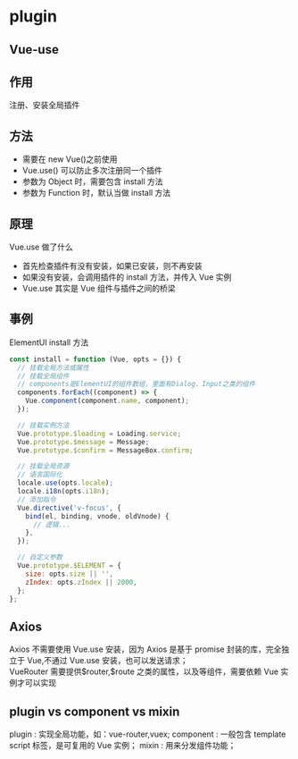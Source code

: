 <!--
 * @Author: your name
 * @Date: 2020-04-27 14:36:59
 * @LastEditTime: 2022-06-06 11:32:10
 * @LastEditors: Juliette.Wang nannan.wang@broadlink.com.cn
 * @Description: In User Settings Edit
 * @FilePath: \vue-note\Vue\Vue API\plugin.md
 -->

# plugin

## Vue-use

## 作用

注册、安装全局插件

## 方法

- 需要在 new Vue()之前使用
- Vue.use() 可以防止多次注册同一个插件
- 参数为 Object 时，需要包含 install 方法
- 参数为 Function 时，默认当做 install 方法

## 原理

Vue.use 做了什么

- 首先检查插件有没有安装，如果已安装，则不再安装
- 如果没有安装，会调用插件的 install 方法，并传入 Vue 实例
- Vue.use 其实是 Vue 组件与插件之间的桥梁

## 事例

ElementUI install 方法

```js
const install = function (Vue, opts = {}) {
  // 挂载全局方法或属性
  // 挂载全局组件
  // components是ElementUI的组件数组，里面有Dialog、Input之类的组件
  components.forEach((component) => {
    Vue.component(component.name, component);
  });

  // 挂载实例方法
  Vue.prototype.$loading = Loading.service;
  Vue.prototype.$message = Message;
  Vue.prototype.$confirm = MessageBox.confirm;

  // 挂载全局资源
  // 语言国际化
  locale.use(opts.locale);
  locale.i18n(opts.i18n);
  // 添加指令
  Vue.directive('v-focus', {
    bind(el, binding, vnode, oldVnode) {
      // 逻辑...
    },
  });

  // 自定义参数
  Vue.prototype.$ELEMENT = {
    size: opts.size || '',
    zIndex: opts.zIndex || 2000,
  };
};
```

## Axios

Axios 不需要使用 Vue.use 安装，因为 Axios 是基于 promise 封装的库，完全独立于 Vue,不通过 Vue.use 安装，也可以发送请求；<br/>
VueRouter 需要提供\$router,\$route 之类的属性，以及<router-link>等组件，需要依赖 Vue 实例才可以实现

## plugin vs component vs mixin

plugin : 实现全局功能，如：vue-router,vuex;
component : 一般包含 template script 标签，是可复用的 Vue 实例；
mixin : 用来分发组件功能；
